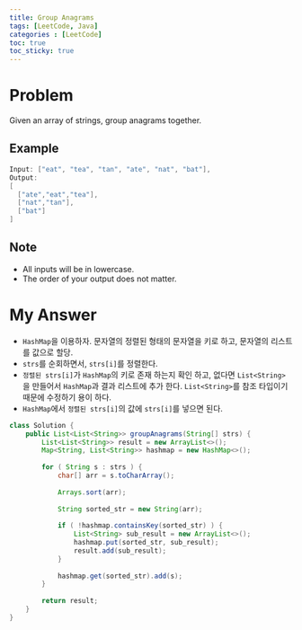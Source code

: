 ```yaml
---
title: Group Anagrams
tags: [LeetCode, Java]
categories : [LeetCode]
toc: true
toc_sticky: true
---
```


# Problem

Given an array of strings, group anagrams together.

## Example

```swift
Input: ["eat", "tea", "tan", "ate", "nat", "bat"],
Output:
[
  ["ate","eat","tea"],
  ["nat","tan"],
  ["bat"]
]
```

## Note

* All inputs will be in lowercase.
* The order of your output does not matter.

# My Answer

* `HashMap`을 이용하자. 문자열의 정렬된 형태의 문자열을 키로 하고, 문자열의 리스트를 값으로 할당.
* `strs`를 순회하면서, `strs[i]`를 정렬한다.
* `정렬된 strs[i]`가 `HashMap`의 키로 존재 하는지 확인 하고, 없다면 `List<String>`을 만들어서 `HashMap`과 결과 리스트에 추가 한다. `List<String>`를 참조 타입이기 때문에 수정하기 용이 하다.
* `HashMap`에서 `정렬된 strs[i]`의 값에 `strs[i]`를 넣으면 된다.
  
```java
class Solution {
    public List<List<String>> groupAnagrams(String[] strs) {
        List<List<String>> result = new ArrayList<>();
        Map<String, List<String>> hashmap = new HashMap<>();
        
        for ( String s : strs ) {
            char[] arr = s.toCharArray();
            
            Arrays.sort(arr);
            
            String sorted_str = new String(arr);
            
            if ( !hashmap.containsKey(sorted_str) ) {
                List<String> sub_result = new ArrayList<>();                
                hashmap.put(sorted_str, sub_result);
                result.add(sub_result);                
            }
            
            hashmap.get(sorted_str).add(s);
        }
        
        return result;
    }
}
```

